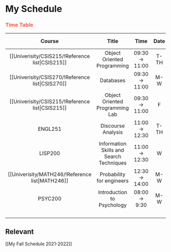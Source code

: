 # My Schedule

### <span style="color: #ff5545;text-transform: capitalize;">Time table</span>

|                      Course                      |                  Title                   |     Time      | Date | Section | Credit amount |
|:------------------------------------------------:|:----------------------------------------:|:-------------:|:----:|:-------:|:-------------:|
| [[Univerisity/CSIS215/!Reference list\|CSIS215]] |       Object Oriented Programming        | 09:30 → 11:00 | T-TH |    3    |       3       |
| [[Univerisity/CSIS270/!Reference list\|CSIS270]] |                Databases                 | 09:30 → 11:00 | M-W  |    2    |       3       |
| [[Univerisity/CSIS215/!Reference list\|CSIS215]] |     Object Oriented Programming Lab      | 09:30 → 11:00 |  F   |    2    |       1       |
|                     ENGL251                      |            Discourse Analysis            | 11:00 → 12:30 | T-TH |    3    |       3       |
|                     LISP200                      | Information Skills and Search Techniques | 11:00 → 12:30 |  W   |    6    |       1       |
| [[Univerisity/MATH246/!Reference list\|MATH246]] |        Probability for engineers         | 12:30 → 14:00 | M-W  |    2    |       3       |
|                     PSYC200                      |        Introduction to Psychology        | 08:00 → 9:30  | M-W  |    1    |       3       |
|                                                  |                                          |               |      |         | **Total**:17  |

## Relevant 
[[My Fall Schedule 2021-2022]]
